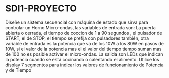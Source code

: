 # SDI1-PROYECTO
Diseñe un sistema secuencial con máquina de estado que sirva para controlar un Horno Micro-ondas, las variables de entrada son: La puerta abierta o cerrada, el tiempo de coccion de 1 a 90 segundos , el pulsador de START, el de STOP, el tiempo se prefija con pulsadores también, otra variable de entrada es la potencia que va de los 10W a los 80W en pasos de 10W, si el valor de la potencia mas el el valor del tiempo tiempo suman mas de 100 no es posible activar el micro-ondas. La salida son LEDs que indican la potencia cuando se está cocinando o calentando el alimento. Utilice los display 7 segmentos para indicar los valores de funcionamiento de Potencia y de Tiempo
